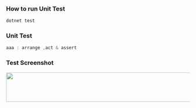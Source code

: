 ### How to run Unit Test
```powershell
dotnet test
```
### Unit Test
```powershell
aaa : arrange ,act & assert
```
### Test Screenshot
<img src="https://github.com/21bshwjt/Learning-C-Sharp/blob/42b6c61cde7aef61d2be000724b2f1973c1e8615/UnitTest/images/Unittest.png?raw=true" width="700" height="80">
